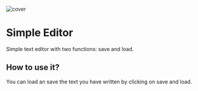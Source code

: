 ![cover](https://cotenfrontend.pl/img/cover.png)

# Simple Editor

Simple text editor with two functions: save and load.

## How to use it?

You can load an save the text you have written by clicking on save and load.


